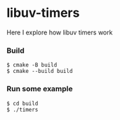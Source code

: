 # libuv-timers
Here I explore how libuv timers work

### Build
```
$ cmake -B build
$ cmake --build build
```

### Run some example
```
$ cd build
$ ./timers
```
